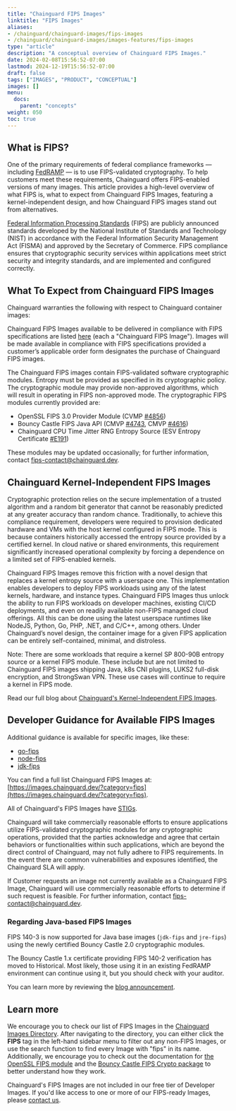 ```yaml
---
title: "Chainguard FIPS Images"
linktitle: "FIPS Images"
aliases: 
- /chainguard/chainguard-images/fips-images
- /chainguard/chainguard-images/images-features/fips-images
type: "article"
description: "A conceptual overview of Chainguard FIPS Images."
date: 2024-02-08T15:56:52-07:00
lastmod: 2024-12-19T15:56:52-07:00
draft: false
tags: ["IMAGES", "PRODUCT", "CONCEPTUAL"]
images: []
menu:
  docs:
    parent: "concepts"
weight: 050
toc: true
---
```


## What is FIPS? 

One of the primary requirements of federal compliance frameworks — including [FedRAMP](https://www.fedramp.gov/program-basics/) — is to use FIPS-validated cryptography. To help customers meet these requirements, Chainguard offers FIPS-enabled versions of many images. This article provides a high-level overview of what FIPS is, what to expect from Chainguard FIPS Images, featuring a kernel-independent design, and how Chainguard FIPS images stand out from alternatives.

[Federal Information Processing Standards](https://www.nist.gov/itl/publications-0/federal-information-processing-standards-fips) (FIPS) are publicly announced standards developed by the National Institute of Standards and Technology (NIST) in accordance with the Federal Information Security Management Act (FISMA) and approved by the Secretary of Commerce. FIPS compliance ensures that cryptographic security services within applications meet strict security and integrity standards, and are implemented and configured correctly.

## What To Expect from Chainguard FIPS Images

‍Chainguard warranties the following with respect to Chainguard container images:

Chainguard FIPS Images available to be delivered in compliance with FIPS specifications are listed [here](https://images.chainguard.dev/?category=fips)  (each a "Chainguard FIPS Image"). Images will be made available in compliance with FIPS specifications provided a customer’s applicable order form designates the purchase of Chainguard FIPS images.

The Chainguard FIPS images contain FIPS-validated software cryptographic modules. Entropy must be provided as specified in its cryptographic policy. The cryptographic module may provide non-approved algorithms, which will result in operating in FIPS non-approved mode. The cryptographic FIPS modules currently provided are:

- OpenSSL FIPS 3.0 Provider Module (CVMP [#4856](https://csrc.nist.gov/projects/cryptographic-module-validation-program/certificate/4856))
- Bouncy Castle FIPS Java API (CMVP [#4743](https://csrc.nist.gov/projects/cryptographic-module-validation-program/certificate/4743), CMVP [#4616](https://csrc.nist.gov/projects/cryptographic-module-validation-program/certificate/4616))
- Chainguard CPU Time Jitter RNG Entropy Source (ESV Entropy Certificate [#E191](https://csrc.nist.gov/projects/cryptographic-module-validation-program/entropy-validations/certificate/191))

These modules may be updated occasionally; for further information, contact <fips-contact@chainguard.dev>.

## Chainguard Kernel-Independent FIPS Images

Cryptographic protection relies on the secure implementation of a trusted algorithm and a random bit generator that cannot be reasonably predicted at any greater accuracy than random chance. Traditionally, to achieve this compliance requirement, developers were required to provision dedicated hardware and VMs with the host kernel configured in FIPS mode. This is because containers historically accessed the entropy source provided by a certified kernel. In cloud native or shared environments, this requirement significantly increased operational complexity by forcing a dependence on a limited set of FIPS-enabled kernels. 

Chainguard FIPS Images remove this friction with a novel design that replaces a kernel entropy source with a userspace one. This implementation enables developers to deploy FIPS workloads using any of the latest kernels, hardware, and instance types. Chainguard FIPS Images thus unlock the ability to run FIPS workloads on developer machines, existing CI/CD deployments, and even on readily available non-FIPS managed cloud offerings. All this can be done using the latest userspace runtimes like NodeJS, Python, Go, PHP, .NET, and C/C++, among others. Under Chainguard’s novel design, the container image for a given FIPS application can be entirely self-contained, minimal, and distroless.

Note: There are some workloads that require a kernel SP 800-90B entropy source or a kernel FIPS module. These include but are not limited to Chainguard FIPS images shipping Java, k8s CNI plugins, LUKS2 full-disk encryption, and StrongSwan VPN. These use cases will continue to require a kernel in FIPS mode.

Read our full blog about [Chainguard's Kernel-Independent FIPS Images](https://www.chainguard.dev/unchained/kernel-independent-fips-images).

## Developer Guidance for Available FIPS Images

Additional guidance is available for specific images, like these:

- [go-fips](https://images.chainguard.dev/directory/image/go-fips/overview?utm_source=cg-academy&utm_medium=website&utm_campaign=dev-enablement&utm_content=edu-content-chainguard-chainguard-images-working-with-images-fips-images)
- [node-fips](https://images.chainguard.dev/directory/image/node-fips/overview?utm_source=cg-academy&utm_medium=website&utm_campaign=dev-enablement&utm_content=edu-content-chainguard-chainguard-images-working-with-images-fips-images)
- [jdk-fips](https://images.chainguard.dev/directory/image/jdk-fips/overview?utm_source=cg-academy&utm_medium=website&utm_campaign=dev-enablement&utm_content=edu-content-chainguard-chainguard-images-working-with-images-fips-images)

You can find a full list Chainguard FIPS Images at: [https://images.chainguard.dev/?category=fips](https://images.chainguard.dev/?category=fips).

All of Chainguard's FIPS Images have [STIGs](/chainguard/chainguard-images/working-with-images/image-stigs/).

‍Chainguard will take commercially reasonable efforts to ensure applications utilize FIPS-validated cryptographic modules for any cryptographic operations, provided that the parties acknowledge and agree that certain behaviors or functionalities within such applications, which are beyond the direct control of Chainguard, may not fully adhere to FIPS requirements. In the event there are common vulnerabilities and exposures identified, the Chainguard SLA will apply.

‍If Customer requests an image not currently available as a Chainguard FIPS Image, Chainguard will use commercially reasonable efforts to determine if such request is feasible. For further information, contact <fips-contact@chainguard.dev>.

### Regarding Java-based FIPS Images

FIPS 140-3 is now supported for Java base images (`jdk-fips` and `jre-fips`) using the newly certified Bouncy Castle 2.0 cryptographic modules.

The Bouncy Castle 1.x certificate providing FIPS 140-2 verification has moved to Historical. Most likely, those using it in an existing FedRAMP environment can continue using it, but you should check with your auditor. 

You can learn more by reviewing the [blog announcement](https://www.chainguard.dev/unchained/chainguard-java-images-now-support-fips-140-3). 

## Learn more

We encourage you to check our list of FIPS Images in the [Chainguard Images Directory](https://images.chainguard.dev/?utm_source=cg-academy&utm_medium=website&utm_campaign=dev-enablement&utm_content=edu-content-chainguard-chainguard-images-working-with-images-fips-images). After navigating to the directory, you can either click the **FIPS** tag in the left-hand sidebar menu to filter out any non-FIPS Images, or use the search function to find every Image with "fips" in its name. Additionally, we encourage you to check out the documentation for [the OpenSSL FIPS module](https://www.openssl.org/docs/manmaster/man7/fips_module.html) and the [Bouncy Castle FIPS Crypto package](https://www.bouncycastle.org/about/bouncy-castle-fips-faq/) to better understand how they work.

Chainguard's FIPS Images are not included in our free tier of Developer Images. If you'd like access to one or more of our FIPS-ready Images, please [contact us](https://www.chainguard.dev/contact?utm_source=docs).
